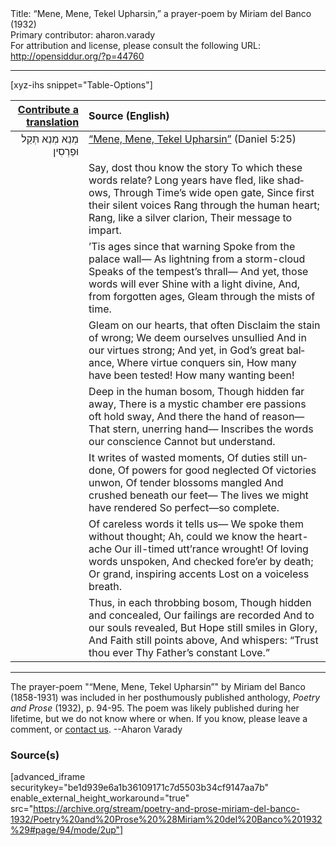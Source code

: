 <html>
<head></head>
<body>
Title: “Mene, Mene, Tekel Upharsin,” a prayer-poem by Miriam del Banco (1932)<br />
Primary contributor: aharon.varady<br />
For attribution and license, please consult the following URL: <a href="http://opensiddur.org/?p=44760">http://opensiddur.org/?p=44760</a>
<p />
<hr />

[xyz-ihs snippet="Table-Options"]<table style="margin-left: auto; margin-right: auto;" class="draggable">
<thead><tr><th id="x" style="text-align: right;"><a href="/translate/" target="_blank" rel="noopener">Contribute a translation</a></th><th style="text-align: left;">Source (English)</th></tr></thead>
<tbody>
<tr><td style="vertical-align:top;">
<div class="liturgy" lang="he" style="text-align: right;">
מְנֵא מְנֵא תְּקֵל וּפַרְסִין
</div></td>

<td style="vertical-align:top;">
<div class="english" lang="en" style="text-align: left;">
<u>“Mene, Mene, Tekel Upharsin”</u> <span class="citation">(Daniel 5:25)</span>
</div></td></tr>


<tr><td style="vertical-align:top;">
<div class="liturgy" lang="he" style="text-align: right;">

</div></td>

<td style="vertical-align:top;">
<div class="english" lang="en" style="text-align: left;">
Say, dost thou know the story 
To which these words relate? 
Long years have fled, like shadows, 
Through Time’s wide open gate, 
Since first their silent voices 
Rang through the human heart; 
Rang, like a silver clarion, 
Their message to impart. 
</div></td></tr>


<tr><td style="vertical-align:top;">
<div class="liturgy" lang="he" style="text-align: right;">

</div></td>

<td style="vertical-align:top;">
<div class="english" lang="en" style="text-align: left;">
’Tis ages since that warning 
Spoke from the palace wall— 
As lightning from a storm-cloud 
Speaks of the tempest’s thrall— 
And yet, those words will ever 
Shine with a light divine, 
And, from forgotten ages, 
Gleam through the mists of time. 
</div></td></tr>


<tr><td style="vertical-align:top;">
<div class="liturgy" lang="he" style="text-align: right;">

</div></td>

<td style="vertical-align:top;">
<div class="english" lang="en" style="text-align: left;">
Gleam on our hearts, that often 
Disclaim the stain of wrong; 
We deem ourselves unsullied 
And in our virtues strong; 
And yet, in God’s great balance, 
Where virtue conquers sin, 
How many have been tested! 
How many wanting been! 
</div></td></tr>


<tr><td style="vertical-align:top;">
<div class="liturgy" lang="he" style="text-align: right;">

</div></td>

<td style="vertical-align:top;">
<div class="english" lang="en" style="text-align: left;">
Deep in the human bosom, 
Though hidden far away, 
There is a mystic chamber 
ere passions oft hold sway, 
And there the hand of reason— 
That stern, unerring hand— 
Inscribes the words our conscience 
Cannot but understand. 
</div></td></tr>


<tr><td style="vertical-align:top;">
<div class="liturgy" lang="he" style="text-align: right;">

</div></td>

<td style="vertical-align:top;">
<div class="english" lang="en" style="text-align: left;">
It writes of wasted moments, 
Of duties still undone, 
Of powers for good neglected 
Of victories unwon, 
Of tender blossoms mangled 
And crushed beneath our feet— 
The lives we might have rendered 
So perfect—so complete. 
</div></td></tr>


<tr><td style="vertical-align:top;">
<div class="liturgy" lang="he" style="text-align: right;">

</div></td>

<td style="vertical-align:top;">
<div class="english" lang="en" style="text-align: left;">
Of careless words it tells us— 
We spoke them without thought; 
Ah, could we know the heart-ache 
Our ill-timed utt’rance wrought! 
Of loving words unspoken, 
And checked fore’er by death; 
Or grand, inspiring accents 
Lost on a voiceless breath. 
</div></td></tr>


<tr><td style="vertical-align:top;">
<div class="liturgy" lang="he" style="text-align: right;">

</div></td>

<td style="vertical-align:top;">
<div class="english" lang="en" style="text-align: left;">
Thus, in each throbbing bosom, 
Though hidden and concealed, 
Our failings are recorded 
And to our souls revealed, 
But Hope still smiles in Glory, 
And Faith still points above, 
And whispers: “Trust thou ever 
Thy Father’s constant Love.” 
</div></td></tr>
</tbody></table>

<hr />

The prayer-poem "“Mene, Mene, Tekel Upharsin”" by Miriam del Banco (1858-1931) was included in her posthumously published anthology, <em>Poetry and Prose</em> (1932), p. 94-95. The poem was likely published during her lifetime, but we do not know where or when. If you know, please leave a comment, or <a href="/contact/">contact us</a>. --Aharon Varady

<h3>Source(s)</h3>

[advanced_iframe securitykey="be1d939e6a1b36109171c7d5503b34cf9147aa7b" enable_external_height_workaround="true" src="https://archive.org/stream/poetry-and-prose-miriam-del-banco-1932/Poetry%20and%20Prose%20%28Miriam%20del%20Banco%201932%29#page/94/mode/2up"]

&nbsp;
</body>
</html>